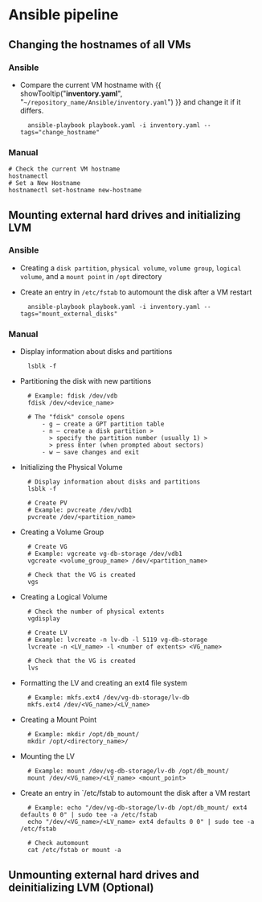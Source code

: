# Ansible pipeline

## Changing the hostnames of all VMs

### Ansible

- Compare the current VM hostname with {{ showTooltip("**inventory.yaml**", "``~/repository_name/Ansible/inventory.yaml``") }} and change it if it differs.

        ansible-playbook playbook.yaml -i inventory.yaml --tags="change_hostname"

### Manual

    # Check the current VM hostname
    hostnamectl
    # Set a New Hostname
    hostnamectl set-hostname new-hostname


## Mounting external hard drives and initializing LVM

### Ansible

- Creating a ``disk partition``, ``physical volume``, ``volume group``, ``logical volume``, and a ``mount point`` in ``/opt`` directory
- Create an entry in ``/etc/fstab`` to automount the disk after a VM restart

        ansible-playbook playbook.yaml -i inventory.yaml --tags="mount_external_disks"

### Manual

- Display information about disks and partitions

        lsblk -f

- Partitioning the disk with new partitions

        # Example: fdisk /dev/vdb
        fdisk /dev/<device_name>

        # The "fdisk" console opens
            - g — create a GPT partition table
            - n — create a disk partition >
              > specify the partition number (usually 1) >
              > press Enter (when prompted about sectors)
            - w — save changes and exit

- Initializing the Physical Volume

        # Display information about disks and partitions
        lsblk -f

        # Create PV
        # Example: pvcreate /dev/vdb1
        pvcreate /dev/<partition_name>
            

- Creating a Volume Group

        # Create VG
        # Example: vgcreate vg-db-storage /dev/vdb1
        vgcreate <volume_group_name> /dev/<partition_name>

        # Check that the VG is created
        vgs

- Creating a Logical Volume

        # Check the number of physical extents
        vgdisplay

        # Create LV
        # Example: lvcreate -n lv-db -l 5119 vg-db-storage
        lvcreate -n <LV_name> -l <number of extents> <VG_name>

        # Check that the VG is created
        lvs

- Formatting the LV and creating an ext4 file system

        # Example: mkfs.ext4 /dev/vg-db-storage/lv-db
        mkfs.ext4 /dev/<VG_name>/<LV_name>

- Creating a Mount Point

        # Example: mkdir /opt/db_mount/
        mkdir /opt/<directory_name>/

- Mounting the LV

        # Example: mount /dev/vg-db-storage/lv-db /opt/db_mount/
        mount /dev/<VG_name>/<LV_name> <mount_point>

- Create an entry in `/etc/fstab to automount the disk after a VM restart

        # Example: echo "/dev/vg-db-storage/lv-db /opt/db_mount/ ext4 defaults 0 0" | sudo tee -a /etc/fstab
        echo "/dev/<VG_name>/<LV_name> ext4 defaults 0 0" | sudo tee -a /etc/fstab

        # Check automount
        cat /etc/fstab or mount -a


## Unmounting external hard drives and deinitializing LVM (Optional)